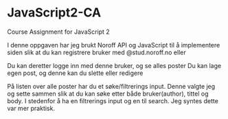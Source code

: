 # JavaScript2-CA
Course Assignment for JavaScript 2

I denne oppgaven har jeg brukt Noroff API og JavaScript til å implementere siden 
slik at du kan registrere bruker med @stud.noroff.no eller 

Du kan deretter logge inn med denne bruker, og se alles poster
Du kan lage egen post, og denne kan du slette eller redigere

På listen over alle poster har du et søke/filtrerings input. Denne valgte jeg
og sette sammen slik at du kan søke etter både bruker(author), tittel og body. 
I stedenfor å ha en filtrerings input og en til search. Jeg syntes dette var
mer praktisk. 